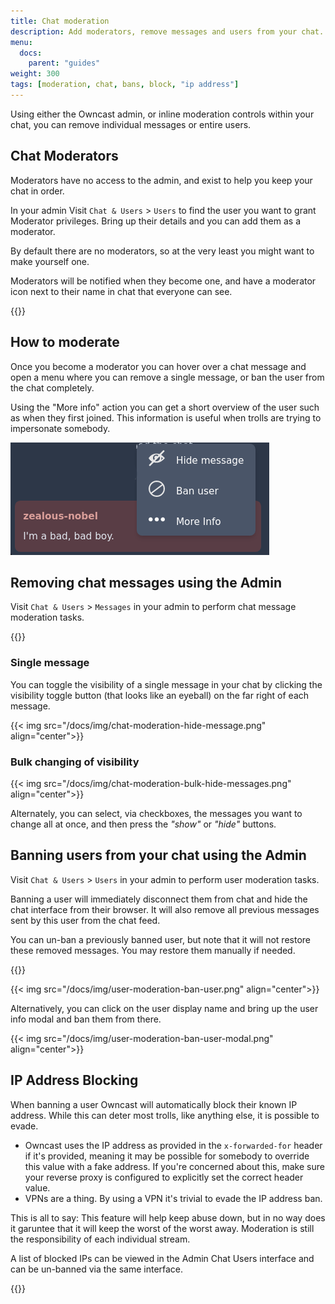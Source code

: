 ```yaml
---
title: Chat moderation
description: Add moderators, remove messages and users from your chat.
menu:
  docs:
    parent: "guides"
weight: 300
tags: [moderation, chat, bans, block, "ip address"]
---
```


Using either the Owncast admin, or inline moderation controls within your chat, you can remove individual messages or entire users.

## Chat Moderators

Moderators have no access to the admin, and exist to help you keep your chat in order.

In your admin Visit `Chat & Users` > `Users` to find the user you want to grant Moderator privileges.
Bring up their details and you can add them as a moderator.

By default there are no moderators, so at the very least you might want to make yourself one.

Moderators will be notified when they become one, and have a moderator icon next to their name in chat
that everyone can see.

{{<versionsupport feature="Moderation" version="0.0.11">}}

## How to moderate

Once you become a moderator you can hover over a chat message and open a menu where you can remove a single message,
or ban the user from the chat completely.

Using the "More info" action you can get a short overview of the user such as when they first joined. This information
is useful when trolls are trying to impersonate somebody.

<img src="/images/moderator-menu.png"/>

## Removing chat messages using the Admin

Visit `Chat & Users` > `Messages` in your admin to perform chat message moderation tasks.

{{<versionsupport feature="Chat message moderation" version="0.0.5">}}

### Single message

You can toggle the visibility of a single message in your chat by clicking the visibility toggle button (that looks like an eyeball) on the far right of each message.

{{< img src="/docs/img/chat-moderation-hide-message.png" align="center">}}

### Bulk changing of visibility

{{< img src="/docs/img/chat-moderation-bulk-hide-messages.png" align="center">}}

Alternately, you can select, via checkboxes, the messages you want to change all at once, and then press the _"show"_ or _"hide"_ buttons.

## Banning users from your chat using the Admin

Visit `Chat & Users` > `Users` in your admin to perform user moderation tasks.

Banning a user will immediately disconnect them from chat and hide the chat interface from their browser. It will also remove all previous messages sent by this user from the chat feed.

You can un-ban a previously banned user, but note that it will not restore these removed messages. You may restore them manually if needed.

{{<versionsupport feature="Chat user moderation" version="0.0.8">}}

{{< img src="/docs/img/user-moderation-ban-user.png" align="center">}}

Alternatively, you can click on the user display name and bring up the user info modal and ban them from there.

{{< img src="/docs/img/user-moderation-ban-user-modal.png" align="center">}}

## IP Address Blocking

When banning a user Owncast will automatically block their known IP address. While this can deter most trolls,
like anything else, it is possible to evade.

- Owncast uses the IP address as provided in the `x-forwarded-for` header if it's provided, meaning it may be possible
  for somebody to override this value with a fake address. If you're concerned about this, make sure your reverse proxy
  is configured to explicitly set the correct header value.
- VPNs are a thing. By using a VPN it's trivial to evade the IP address ban.

This is all to say: This feature will help keep abuse down, but in no way does it garuntee that it will keep the
worst of the worst away. Moderation is still the responsibility of each individual stream.

A list of blocked IPs can be viewed in the Admin Chat Users interface and can be un-banned via the same interface.

{{<versionsupport feature="IP address bans" version="0.0.12">}}
